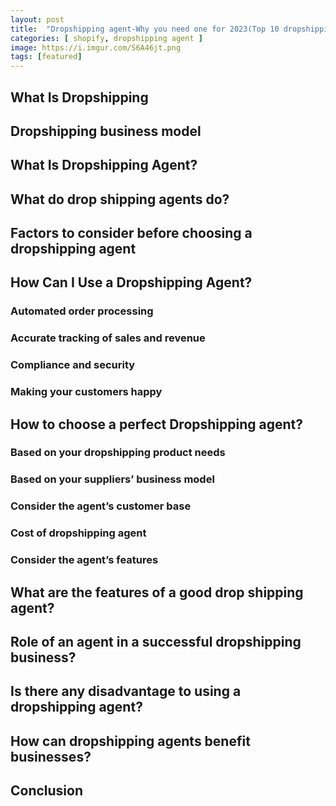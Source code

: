 ```yaml
---
layout: post
title:  "Dropshipping agent-Why you need one for 2023(Top 10 dropshipping agent)"
categories: [ shopify, dropshipping agent ]
image: https://i.imgur.com/S6A46jt.png
tags: [featured]
---
```


## What Is Dropshipping
## Dropshipping business model
## What Is Dropshipping Agent?
## What do drop shipping agents do?
## Factors to consider before choosing a dropshipping agent
## How Can I Use a Dropshipping Agent?
### Automated order processing
### Accurate tracking of sales and revenue
### Compliance and security
### Making your customers happy
## How to choose a perfect Dropshipping agent?
### Based on your dropshipping product needs
### Based on your suppliers’ business model
### Consider the agent’s customer base
### Cost of dropshipping agent
### Consider the agent’s features
## What are the features of a good drop shipping agent?
## Role of an agent in a successful dropshipping business?
## Is there any disadvantage to using a dropshipping agent?
## How can dropshipping agents benefit businesses?
## Conclusion


<!--stackedit_data:
eyJoaXN0b3J5IjpbMjA1MzcxNTE4MF19
-->